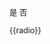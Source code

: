 <vi-radio v-model="radio" :label="true">是</vi-radio>
<vi-radio v-model="radio" :label="false">否</vi-radio>
<div class="p10-tb">{{radio}}</div>

<script>
export default {
  data() {
    return {
      radio: true
    };
  },
  methods: {}
};
</script>

<style lang="scss">
</style>
